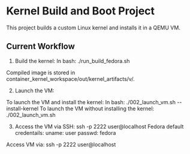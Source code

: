 # Kernel Build and Boot Project
This project builds a custom Linux kernel and installs it in a QEMU VM.

## Current Workflow
1. Build the kernel:
   In bash:
   ./run_build_fedora.sh

Compiled image is stored in container_kernel_workspace/out/kernel_artifacts/v<version>/.

2. Launch the VM:

To launch the VM and install the kernel:
In bash:
./002_launch_vm.sh --install-kernel
To launch the VM without installing the kernel:
./002_launch_vm.sh

3. Access the VM via SSH:
ssh -p 2222 user@localhost
Fedora default credentails:
uname: user
passwd: fedora

Access VM via:
ssh -p 2222 user@localhost
